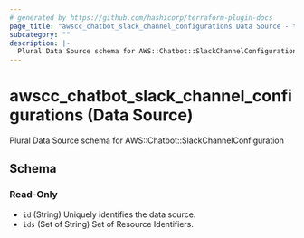 ```yaml
---
# generated by https://github.com/hashicorp/terraform-plugin-docs
page_title: "awscc_chatbot_slack_channel_configurations Data Source - terraform-provider-awscc"
subcategory: ""
description: |-
  Plural Data Source schema for AWS::Chatbot::SlackChannelConfiguration
---
```


# awscc_chatbot_slack_channel_configurations (Data Source)

Plural Data Source schema for AWS::Chatbot::SlackChannelConfiguration



<!-- schema generated by tfplugindocs -->
## Schema

### Read-Only

- `id` (String) Uniquely identifies the data source.
- `ids` (Set of String) Set of Resource Identifiers.

